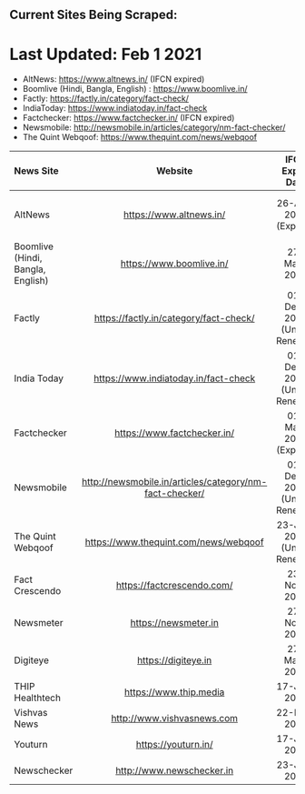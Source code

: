 ## Current Sites Being Scraped:

# Last Updated: Feb 1 2021

* AltNews: https://www.altnews.in/  (IFCN expired)
* Boomlive (Hindi, Bangla, English) : https://www.boomlive.in/
* Factly: https://factly.in/category/fact-check/
* IndiaToday: https://www.indiatoday.in/fact-check
* Factchecker: https://www.factchecker.in/  (IFCN expired)
* Newsmobile: http://newsmobile.in/articles/category/nm-fact-checker/
* The Quint Webqoof: https://www.thequint.com/news/webqoof 



 News Site              | Website                                        | IFCN Expiry Date       |License Terms            |
| :-------------------- | :-------------------------------------------:  | :--------------------: |:-----------------------:|
|  AltNews                          | https://www.altnews.in/                | 26-Apr-2020 (Expired) | Attribution 3.0 Unported (CC BY 3.0)|
| Boomlive (Hindi, Bangla, English) | https://www.boomlive.in/               | 27-May-2021   |   Unclear |
|  Factly                           | https://factly.in/category/fact-check/ | 01-Dec-2020 (Under Renewal)  | CC Attribution 4.0 International License|
|  India Today                      | https://www.indiatoday.in/fact-check   | 01-Dec-2020 (Under Renewal)   | Unclear  |
|  Factchecker                      | https://www.factchecker.in/            | 01-Mar-2020 (Expired) | Unclear  |
|  Newsmobile                       | http://newsmobile.in/articles/category/nm-fact-checker/  | 01-Dec-2020 (Under Renewal) | Unclear  |
|  The Quint Webqoof                | https://www.thequint.com/news/webqoof  | 23-Jan-2021 (Under Renewal)| Unclear  |
|  Fact Crescendo                   | https://factcrescendo.com/             | 23-Nov-2021     |          |
|  Newsmeter                        | https://newsmeter.in                   | 27-Nov-2021     |          |
|  Digiteye                         | https://digiteye.in                    | 27-May-2021     |          |
|  THIP Healthtech                  | https://www.thip.media                 | 17-Jun-2021     |          |
|  Vishvas News                     | http://www.vishvasnews.com             | 22-Feb-2021     |          |
|  Youturn                          | https://youturn.in/                    | 17-Jun-2021     |          |
|  Newschecker                      | http://www.newschecker.in              | 23-Jan-2020     |          |

